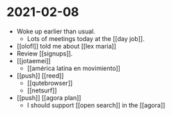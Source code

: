 # 2021-02-08

- Woke up earlier than usual.
  - Lots of meetings today at the [[day job]].
- [[olofl]] told me about [[lex maria]]
- Review [[signups]].
- [[jotaemei]]
  - [[américa latina en movimiento]]
- [[push]] [[reed]]
  - [[qutebrowser]]
  - [[netsurf]]
- [[push]] [[agora plan]]
  - I should support [[open search]] in the [[agora]]

